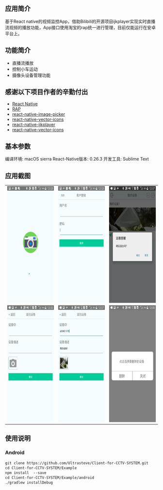 <h2>应用简介</h2>  
基于React native的视频监控App，借助Bilibili的开源项目ijkplayer实现实时直播流视频的播放功能，App接口使用淘宝的rap统一进行管理，目前仅能运行在安卓平台上。  
<h2>功能简介</h2>  
<ul>
    <li>直播流播放</li>
    <li>控制小车运动</li>
    <li>摄像头设备管理功能</li>
</ul>
<h2>感谢以下项目作者的辛勤付出</h2>  
<ul>
<li><a href="https://github.com/facebook/react-native">React Native</a> </li> 
<li><a href="http://rapapi.org/org/index.do">RAP</a> </li> 
<li><a href="https://github.com/react-community/react-native-image-picker">react-native-image-picker</a> </li> 
<li><a href="https://github.com/oblador/react-native-vector-icons">react-native-vector-icons</a> </li> 
<li><a href="https://github.com/king6cong/react-native-ijkplayer">react-native-ijkplayer</a> </li> 
<li><a href="https://github.com/oblador/react-native-vector-icons">react-native-vector-icons</a> </li> 
</ul>
<h2>基本参数</h2>  
编译环境: macOS sierra  
React-Native版本: 0.26.3  
开发工具: Sublime Text  
<h2>应用截图</h2> 
<table > 
<tr>
<td><img width="216" height="384" style="display: inline-block;" src="./img/splashView.png" /></td>
<td><img width="216" height="384" style="display: inline-block;" src="./img/login.png" /></td>
<td><img width="216" height="384" style="display: inline-block;" src="./img/logout.png" /></td> 
</tr>
<tr>
<td><img width="216" height="384" style="display: inline-block;" src="./img/addIns.png" /></td>
<td><img width="216" height="384" style="display: inline-block;" src="./img/onaddIns.png" /></td>
<td><img width="216" height="384" style="display: inline-block;" src="./img/deleteIns.png" /></td>
</tr>
</table>
<h2>使用说明</h2>  
<h3>Android</h3>

    git clone https://github.com/Ultrasteve/Client-for-CCTV-SYSTEM.git
    cd Client-for-CCTV-SYSTEM/Example
    npm install  --save
    cd Client-for-CCTV-SYSTEM/Example/android
    ./gradlew installDebug
